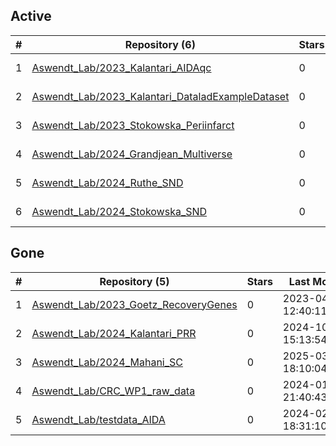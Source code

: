 ## Active
| # | Repository (6) | Stars | Last Modified |
| --- | --- | --- | --- |
| 1 | [Aswendt_Lab/2023_Kalantari_AIDAqc](https://gin.g-node.org/Aswendt_Lab/2023_Kalantari_AIDAqc) | 0 | 2024-08-28 09:12:14+00:00 |
| 2 | [Aswendt_Lab/2023_Kalantari_DataladExampleDataset](https://gin.g-node.org/Aswendt_Lab/2023_Kalantari_DataladExampleDataset) | 0 | 2023-09-27 11:17:27+00:00 |
| 3 | [Aswendt_Lab/2023_Stokowska_Periinfarct](https://gin.g-node.org/Aswendt_Lab/2023_Stokowska_Periinfarct) | 0 | 2025-01-06 13:01:22+00:00 |
| 4 | [Aswendt_Lab/2024_Grandjean_Multiverse](https://gin.g-node.org/Aswendt_Lab/2024_Grandjean_Multiverse) | 0 | 2025-05-02 08:52:12+00:00 |
| 5 | [Aswendt_Lab/2024_Ruthe_SND](https://gin.g-node.org/Aswendt_Lab/2024_Ruthe_SND) | 0 | 2025-06-13 07:01:01+00:00 |
| 6 | [Aswendt_Lab/2024_Stokowska_SND](https://gin.g-node.org/Aswendt_Lab/2024_Stokowska_SND) | 0 | 2025-01-20 10:09:28+00:00 |

## Gone
| # | Repository (5) | Stars | Last Modified |
| --- | --- | --- | --- |
| 1 | [Aswendt_Lab/2023_Goetz_RecoveryGenes](https://gin.g-node.org/Aswendt_Lab/2023_Goetz_RecoveryGenes) | 0 | 2023-04-12 12:40:11+00:00 |
| 2 | [Aswendt_Lab/2024_Kalantari_PRR](https://gin.g-node.org/Aswendt_Lab/2024_Kalantari_PRR) | 0 | 2024-10-14 15:13:54+00:00 |
| 3 | [Aswendt_Lab/2024_Mahani_SC](https://gin.g-node.org/Aswendt_Lab/2024_Mahani_SC) | 0 | 2025-03-06 18:10:04+00:00 |
| 4 | [Aswendt_Lab/CRC_WP1_raw_data](https://gin.g-node.org/Aswendt_Lab/CRC_WP1_raw_data) | 0 | 2024-01-15 21:40:43+00:00 |
| 5 | [Aswendt_Lab/testdata_AIDA](https://gin.g-node.org/Aswendt_Lab/testdata_AIDA) | 0 | 2024-02-27 18:31:10+00:00 |
